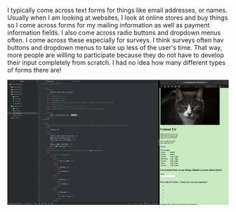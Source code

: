 I typically come across text forms for things like email addresses, or names. Usually when I am looking at websites, I look at online stores and buy things so I come across forms for my mailing information as well as payment information fields. I also come across radio buttons and dropdown menus often. I come across these especially for surveys. I think surveys often hav buttons and dropdown menus to take up less of the user's time. That way, more people are willing to participate because they do not have to develop their input completely from scratch. I had no idea how many different types of forms there are!

![Screenshot](./images/screenshotA7.png)
